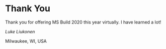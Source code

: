 # Thank You

Thank you for offering MS Build 2020 this year virtually. I have learned a lot!

*Luke Liukonen*

Milwaukee, WI, USA
